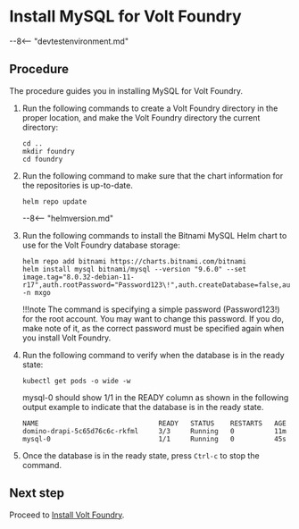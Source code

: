 # Install MySQL for Volt Foundry

--8<-- "devtestenvironment.md"

## Procedure

The procedure guides you in installing MySQL for Volt Foundry.

1. Run the following commands to create a Volt Foundry directory in the proper location, and make the Volt Foundry directory the current directory:

    ```
    cd ..
    mkdir foundry
    cd foundry
    ```

2. Run the following command to make sure that the chart information for the repositories is up-to-date.

    ```
    helm repo update
    ```

    --8<-- "helmversion.md"

3. Run the following commands to install the Bitnami MySQL Helm chart to use for the Volt Foundry database storage:

    ```
    helm repo add bitnami https://charts.bitnami.com/bitnami
    helm install mysql bitnami/mysql --version "9.6.0" --set image.tag="8.0.32-debian-11-r17",auth.rootPassword="Password123\!",auth.createDatabase=false,auth.username=dbclient,auth.password="Password123\!" -n mxgo
    ```
    !!!note
        The command is specifying a simple password (Password123!) for the root account. You may want to change this password. If you do, make note of it, as the correct password must be specified again when you install Volt Foundry.

4. Run the following command to verify when the database is in the ready state:

    ```
    kubectl get pods -o wide -w
    ```

    mysql-0 should show 1/1 in the READY column as shown in the following output example to indicate that the database is in the ready state.

    ```{ .yaml .no-copy }
    NAME                              READY   STATUS    RESTARTS   AGE
    domino-drapi-5c65d76c6c-rkfml     3/3     Running   0          11m
    mysql-0                           1/1     Running   0          45s
    ```

5. Once the database is in the ready state, press `Ctrl-c` to stop the command.

## Next step

Proceed to [Install Volt Foundry](installfoundry.md).